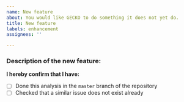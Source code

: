 ```yaml
---
name: New feature
about: You would like GECKO to do something it does not yet do.
title: New feature
labels: enhancement
assignees: ''

---
```


### Description of the new feature:



**I hereby confirm that I have:**
- [ ] Done this analysis in the `master` branch of the repository
- [ ] Checked that a similar issue does not exist already
